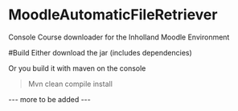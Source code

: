 # MoodleAutomaticFileRetriever
Console Course downloader for the Inholland Moodle  Environment 

#Build
Either download the jar (includes dependencies)

Or you build it with maven on the console

> Mvn clean compile install 


--- more to be added ---
